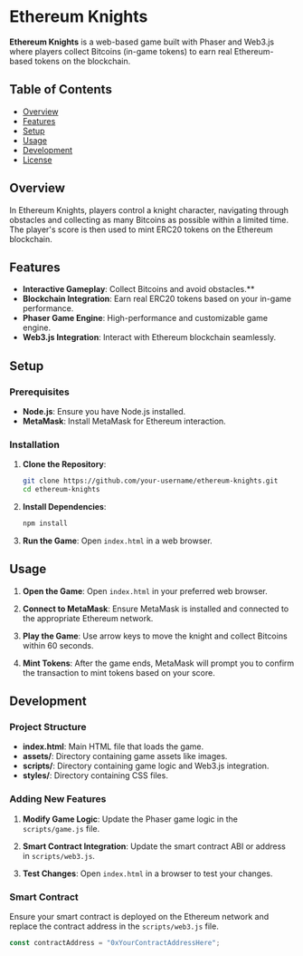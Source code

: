 # Ethereum Knights

**Ethereum Knights** is a web-based game built with Phaser and Web3.js where players collect Bitcoins (in-game tokens) to earn real Ethereum-based tokens on the blockchain.

## Table of Contents
- [Overview](#overview)
- [Features](#features)
- [Setup](#setup)
- [Usage](#usage)
- [Development](#development)
- [License](#license)

## Overview

In Ethereum Knights, players control a knight character, navigating through obstacles and collecting as many Bitcoins as possible within a limited time. The player's score is then used to mint ERC20 tokens on the Ethereum blockchain.

## Features

- **Interactive Gameplay**: Collect Bitcoins and avoid obstacles.**
- **Blockchain Integration**: Earn real ERC20 tokens based on your in-game performance.
- **Phaser Game Engine**: High-performance and customizable game engine.
- **Web3.js Integration**: Interact with Ethereum blockchain seamlessly.

## Setup

### Prerequisites

- **Node.js**: Ensure you have Node.js installed.
- **MetaMask**: Install MetaMask for Ethereum interaction.

### Installation

1. **Clone the Repository**:
    ```bash
    git clone https://github.com/your-username/ethereum-knights.git
    cd ethereum-knights
    ```

2. **Install Dependencies**:
    ```bash
    npm install
    ```

3. **Run the Game**:
    Open `index.html` in a web browser.

## Usage

1. **Open the Game**:
   Open `index.html` in your preferred web browser.

2. **Connect to MetaMask**:
   Ensure MetaMask is installed and connected to the appropriate Ethereum network.

3. **Play the Game**:
   Use arrow keys to move the knight and collect Bitcoins within 60 seconds.

4. **Mint Tokens**:
   After the game ends, MetaMask will prompt you to confirm the transaction to mint tokens based on your score.

## Development

### Project Structure

- **index.html**: Main HTML file that loads the game.
- **assets/**: Directory containing game assets like images.
- **scripts/**: Directory containing game logic and Web3.js integration.
- **styles/**: Directory containing CSS files.

### Adding New Features

1. **Modify Game Logic**:
   Update the Phaser game logic in the `scripts/game.js` file.

2. **Smart Contract Integration**:
   Update the smart contract ABI or address in `scripts/web3.js`.

3. **Test Changes**:
   Open `index.html` in a browser to test your changes.

### Smart Contract

Ensure your smart contract is deployed on the Ethereum network and replace the contract address in the `scripts/web3.js` file.

```javascript
const contractAddress = "0xYourContractAddressHere";
